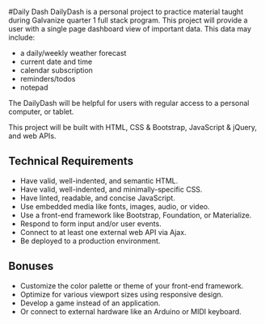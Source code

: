 #Daily Dash
DailyDash is a personal project to practice material taught during Galvanize quarter 1 full stack program.
This project will provide a user with a single page dashboard view of important data. This data may include:
* a daily/weekly weather forecast
* current date and time
* calendar subscription
* reminders/todos
* notepad

The DailyDash will be helpful for users with regular access to a personal computer, or tablet.

This project will be built with HTML, CSS & Bootstrap, JavaScript & jQuery, and web APIs.

## Technical Requirements
* Have valid, well-indented, and semantic HTML.
* Have valid, well-indented, and minimally-specific CSS.
* Have linted, readable, and concise JavaScript.
* Use embedded media like fonts, images, audio, or video.
* Use a front-end framework like Bootstrap, Foundation, or Materialize.
* Respond to form input and/or user events.
* Connect to at least one external web API via Ajax.
* Be deployed to a production environment.
## Bonuses
* Customize the color palette or theme of your front-end framework.
* Optimize for various viewport sizes using responsive design.
* Develop a game instead of an application.
* Or connect to external hardware like an Arduino or MIDI keyboard.
